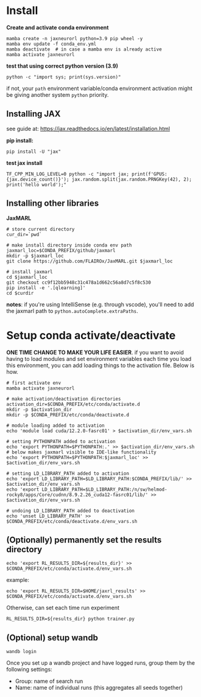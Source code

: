 # Install

**Create and activate conda environment**
```
mamba create -n jaxneurorl python=3.9 pip wheel -y
mamba env update -f conda_env.yml
mamba deactivate  # in case a mamba env is already active
mamba activate jaxneurorl
```

**test that using correct python version (3.9)**
```
python -c "import sys; print(sys.version)"
```
if not, your `path` environment variable/conda environment activation might be giving another system `python` priority.

## Installing JAX
see guide at: https://jax.readthedocs.io/en/latest/installation.html

**pip install:**
```
pip install -U "jax"
```

**test jax install**
```
TF_CPP_MIN_LOG_LEVEL=0 python -c "import jax; print(f'GPUS: {jax.device_count()}'); jax.random.split(jax.random.PRNGKey(42), 2); print('hello world');"
```

## Installing other libraries

**JaxMARL**
```
# store current directory
cur_dir=`pwd`

# make install directory inside conda env path
jaxmarl_loc=$CONDA_PREFIX/github/jaxmarl
mkdir -p $jaxmarl_loc
git clone https://github.com/FLAIROx/JaxMARL.git $jaxmarl_loc

# install jaxmarl
cd $jaxmarl_loc
git checkout cc9f12bb5948c31c478a1d662c56a8d7c5f8c530
pip install -e '.[qlearning]'
cd $curdir
```

**notes**: if you're using IntelliSense (e.g. through vscode), you'll need to add the jaxmarl path to `python.autoComplete.extraPaths`.

# Setup conda activate/deactivate

**ONE TIME CHANGE TO MAKE YOUR LIFE EASIER**. if you want to avoid having to load modules and set environment variables each time you load this environment, you can add loading things to the activation file. Below is how.

```
# first activate env
mamba activate jaxneurorl

# make activation/deactivation directories
activation_dir=$CONDA_PREFIX/etc/conda/activate.d
mkdir -p $activation_dir
mkdir -p $CONDA_PREFIX/etc/conda/deactivate.d

# module loading added to activation
echo 'module load cuda/12.2.0-fasrc01' > $activation_dir/env_vars.sh

# setting PYTHONPATH added to activation
echo 'export PYTHONPATH=$PYTHONPATH:.' >> $activation_dir/env_vars.sh
# below makes jaxmarl visible to IDE-like functionality
echo 'export PYTHONPATH=$PYTHONPATH:$jaxmarl_loc' >> $activation_dir/env_vars.sh

# setting LD_LIBRARY_PATH added to activation
echo 'export LD_LIBRARY_PATH=$LD_LIBRARY_PATH:$CONDA_PREFIX/lib/' >> $activation_dir/env_vars.sh
echo 'export LD_LIBRARY_PATH=$LD_LIBRARY_PATH:/n/sw/helmod-rocky8/apps/Core/cudnn/8.9.2.26_cuda12-fasrc01/lib/' >> $activation_dir/env_vars.sh

# undoing LD_LIBRARY_PATH added to deactivation
echo 'unset LD_LIBRARY_PATH' >> $CONDA_PREFIX/etc/conda/deactivate.d/env_vars.sh
```



## (Optionally) permanently set the results directory
```
echo 'export RL_RESULTS_DIR=${results_dir}' >> $CONDA_PREFIX/etc/conda/activate.d/env_vars.sh
```
example:
```
echo 'export RL_RESULTS_DIR=$HOME/jaxrl_results' >> $CONDA_PREFIX/etc/conda/activate.d/env_vars.sh
```

Otherwise, can set each time run experiment
```
RL_RESULTS_DIR=${results_dir} python trainer.py
```

## (Optional) setup wandb
```
wandb login
```
Once you set up a wandb project and have logged runs, group them by the following settings:
- Group: name of search run
- Name: name of individual runs (this aggregates all seeds together)
